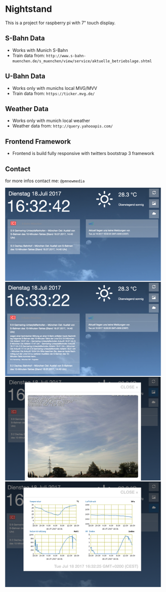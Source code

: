 # Nightstand
This is a project for raspberry pi with 7" touch display.

## S-Bahn Data
* Works with Munich S-Bahn
* Train data from: `http://www.s-bahn-muenchen.de/s_muenchen/view/service/aktuelle_betriebslage.shtml`

## U-Bahn Data
* Works only with munichs local MVG/MVV
* Train data from: `https://ticker.mvg.de/`

## Weather Data
* Works only with munich local weather
* Weather data from: `http://query.yahooapis.com/`

## Frontend Framework
* Frontend is build fully responsive with twitters bootstrap 3 framework


## Contact
for more infos contact me: `@pmnewmedia`


![Default-View](https://github.com/dkoehl/nightstand/blob/master/_screenshots_/default_view.png)
![SbahnMessage-View](https://github.com/dkoehl/nightstand/blob/master/_screenshots_/message_view.png)
![WeatherImage-View](https://github.com/dkoehl/nightstand/blob/master/_screenshots_/weatherimage_view.png)
![WeatherValue-View](https://github.com/dkoehl/nightstand/blob/master/_screenshots_/weathervalue_view.png)